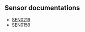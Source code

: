## Sensor documentations
- [SEN0219](https://github.com/DFRobot/DFRobotMediaWikiMarkDown/wiki/Gravity__Analog_Infrared_CO2_Sensor_For_Arduino_SKU__SEN0219)
- [SEN0159](https://github.com/DFRobot/DFRobotMediaWikiMarkDown/wiki/CO2_Sensor_SKU_SEN0159)
